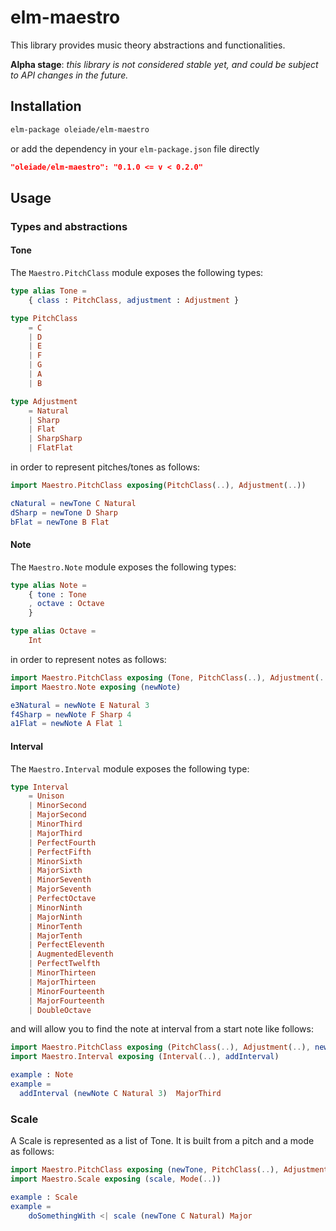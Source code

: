 # elm-maestro

This library provides music theory abstractions and functionalities.

**Alpha stage**: *this library is not considered stable yet, and could be
subject to API changes in the future.*

## Installation

```bash
elm-package oleiade/elm-maestro
```

or add the dependency in your `elm-package.json` file directly

```json
"oleiade/elm-maestro": "0.1.0 <= v < 0.2.0"
```

## Usage

### Types and abstractions

#### Tone

The `Maestro.PitchClass` module exposes the following types:

```elm
type alias Tone =
    { class : PitchClass, adjustment : Adjustment }

type PitchClass
    = C
    | D
    | E
    | F
    | G
    | A
    | B

type Adjustment
    = Natural
    | Sharp
    | Flat
    | SharpSharp
    | FlatFlat
```

in order to represent pitches/tones as follows:

```elm
import Maestro.PitchClass exposing(PitchClass(..), Adjustment(..))

cNatural = newTone C Natural
dSharp = newTone D Sharp
bFlat = newTone B Flat
```

#### Note

The `Maestro.Note` module exposes the following types:

```elm
type alias Note =
    { tone : Tone
    , octave : Octave
    }

type alias Octave =
    Int
```

in order to represent notes as follows:

```elm
import Maestro.PitchClass exposing (Tone, PitchClass(..), Adjustment(..))
import Maestro.Note exposing (newNote)

e3Natural = newNote E Natural 3
f4Sharp = newNote F Sharp 4
a1Flat = newNote A Flat 1
```

#### Interval

The `Maestro.Interval` module exposes the following type:

```elm
type Interval
    = Unison
    | MinorSecond
    | MajorSecond
    | MinorThird
    | MajorThird
    | PerfectFourth
    | PerfectFifth
    | MinorSixth
    | MajorSixth
    | MinorSeventh
    | MajorSeventh
    | PerfectOctave
    | MinorNinth
    | MajorNinth
    | MinorTenth
    | MajorTenth
    | PerfectEleventh
    | AugmentedEleventh
    | PerfectTwelfth
    | MinorThirteen
    | MajorThirteen
    | MinorFourteenth
    | MajorFourteenth
    | DoubleOctave
```

and will allow you to find the note at interval from a start note
like follows:

```elm
import Maestro.PitchClass exposing (PitchClass(..), Adjustment(..), newTone)
import Maestro.Interval exposing (Interval(..), addInterval)

example : Note
example =
  addInterval (newNote C Natural 3)  MajorThird
```

### Scale

A Scale is represented as a list of Tone. It is built from a pitch and a mode as
follows:

```elm
import Maestro.PitchClass exposing (newTone, PitchClass(..), Adjustment(..))
import Maestro.Scale exposing (scale, Mode(..))

example : Scale
example =
    doSomethingWith <| scale (newTone C Natural) Major

```
